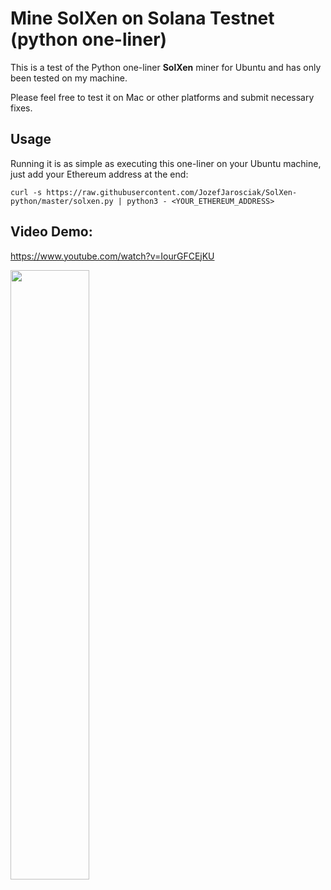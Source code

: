 # Mine SolXen on Solana Testnet (python one-liner)

This is a test of the Python one-liner **SolXen** miner for Ubuntu and has only been tested on my machine. 

Please feel free to test it on Mac or other platforms and submit necessary fixes.


## Usage
Running it is as simple as executing this one-liner on your Ubuntu machine, just add your Ethereum address at the end:


```curl -s https://raw.githubusercontent.com/JozefJarosciak/SolXen-python/master/solxen.py | python3 - <YOUR_ETHEREUM_ADDRESS>```


## Video Demo:

https://www.youtube.com/watch?v=IourGFCEjKU

[<img src="https://i9.ytimg.com/vi_webp/IourGFCEjKU/mq3.webp?sqp=CODGwbEG-oaymwEmCMACELQB8quKqQMa8AEB-AH-CYAC0AWKAgwIABABGDggSyh_MA8=&rs=AOn4CLC7ldzT1SqwWbWMOhRF4JXC3vv97Q" width="50%">](https://youtu.be/IourGFCEjKU)
